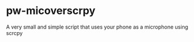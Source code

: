 # pw-micoverscrpy
A very small and simple script that uses your phone as a microphone using scrcpy 
